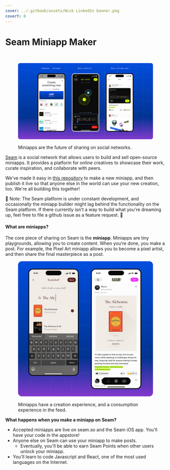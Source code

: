 ```yaml
---
cover: ../.gitbook/assets/Nick LinkedIn banner.png
coverY: 0
---
```


# Seam Miniapp Maker

<div align="center">

<img src="https://img.shields.io/github/commit-activity/m/seam-xyz/Block-SDK" alt="">

 

<img src="https://img.shields.io/github/stars/seam-xyz/Block-SDK?style=social" alt="">

</div>

<figure><img src="../.gitbook/assets/Frame 3893 (1).png" alt=""><figcaption><p>Miniapps are the future of sharing on social networks.</p></figcaption></figure>

[Seam](https://www.seam.so) is a social network that allows users to build and sell open-source miniapps. It provides a platform for online creatives to showcase their work, curate inspiration, and collaborate with peers.

We've made it easy in [this repository](https://www.docs.getseam.xyz) to make a new miniapp, and then publish it live so that anyone else in the world can use your new creation, too. We're all building this together!

🚧 Note: The Seam platform is under constant development, and occasionally the miniapp builder might lag behind the functionality on the Seam platform. If there currently isn't a way to build what you're dreaming up, feel free to file a github issue as a feature request. 🚧

#### What are miniapps?

The core piece of sharing on Seam is the **miniapp**. Miniapps are tiny playgrounds, allowing you to create content. When you’re done, you make a post. For example, the Pixel Art miniapp allows you to become a pixel artist, and then share the final masterpiece as a post.

<figure><img src="../.gitbook/assets/BookShelf.png" alt=""><figcaption><p>Miniapps have a creation experience, and a consumption experience in the feed.</p></figcaption></figure>

**What happens when you make a miniapp on Seam?**

* Accepted miniapps are live on seam.so and the Seam iOS app. You'll have your code in the appstore!
* Anyone else on Seam can use your miniapp to make posts.
  * Eventually, you'll be able to earn Seam Points when other users unlock your miniapp.
* You'll learn to code Javascript and React, one of the most used languages on the Internet.
